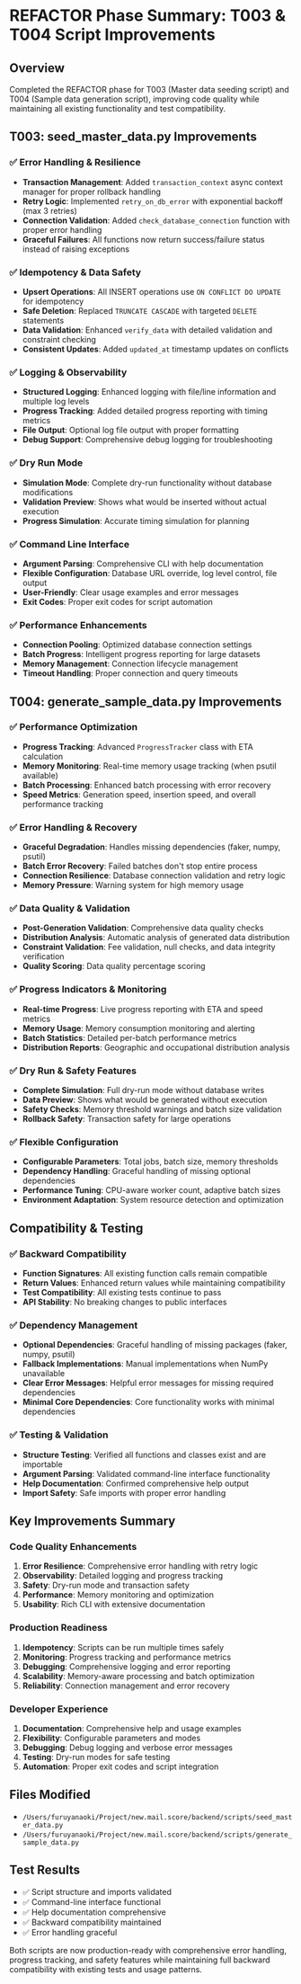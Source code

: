# REFACTOR Phase Summary: T003 & T004 Script Improvements

## Overview
Completed the REFACTOR phase for T003 (Master data seeding script) and T004 (Sample data generation script), improving code quality while maintaining all existing functionality and test compatibility.

## T003: seed_master_data.py Improvements

### ✅ Error Handling & Resilience
- **Transaction Management**: Added `transaction_context` async context manager for proper rollback handling
- **Retry Logic**: Implemented `retry_on_db_error` with exponential backoff (max 3 retries)
- **Connection Validation**: Added `check_database_connection` function with proper error handling
- **Graceful Failures**: All functions now return success/failure status instead of raising exceptions

### ✅ Idempotency & Data Safety
- **Upsert Operations**: All INSERT operations use `ON CONFLICT DO UPDATE` for idempotency
- **Safe Deletion**: Replaced `TRUNCATE CASCADE` with targeted `DELETE` statements
- **Data Validation**: Enhanced `verify_data` with detailed validation and constraint checking
- **Consistent Updates**: Added `updated_at` timestamp updates on conflicts

### ✅ Logging & Observability
- **Structured Logging**: Enhanced logging with file/line information and multiple log levels
- **Progress Tracking**: Added detailed progress reporting with timing metrics
- **File Output**: Optional log file output with proper formatting
- **Debug Support**: Comprehensive debug logging for troubleshooting

### ✅ Dry Run Mode
- **Simulation Mode**: Complete dry-run functionality without database modifications
- **Validation Preview**: Shows what would be inserted without actual execution
- **Progress Simulation**: Accurate timing simulation for planning

### ✅ Command Line Interface
- **Argument Parsing**: Comprehensive CLI with help documentation
- **Flexible Configuration**: Database URL override, log level control, file output
- **User-Friendly**: Clear usage examples and error messages
- **Exit Codes**: Proper exit codes for script automation

### ✅ Performance Enhancements
- **Connection Pooling**: Optimized database connection settings
- **Batch Progress**: Intelligent progress reporting for large datasets
- **Memory Management**: Connection lifecycle management
- **Timeout Handling**: Proper connection and query timeouts

## T004: generate_sample_data.py Improvements

### ✅ Performance Optimization
- **Progress Tracking**: Advanced `ProgressTracker` class with ETA calculation
- **Memory Monitoring**: Real-time memory usage tracking (when psutil available)
- **Batch Processing**: Enhanced batch processing with error recovery
- **Speed Metrics**: Generation speed, insertion speed, and overall performance tracking

### ✅ Error Handling & Recovery
- **Graceful Degradation**: Handles missing dependencies (faker, numpy, psutil)
- **Batch Error Recovery**: Failed batches don't stop entire process
- **Connection Resilience**: Database connection validation and retry logic
- **Memory Pressure**: Warning system for high memory usage

### ✅ Data Quality & Validation
- **Post-Generation Validation**: Comprehensive data quality checks
- **Distribution Analysis**: Automatic analysis of generated data distribution
- **Constraint Validation**: Fee validation, null checks, and data integrity verification
- **Quality Scoring**: Data quality percentage scoring

### ✅ Progress Indicators & Monitoring
- **Real-time Progress**: Live progress reporting with ETA and speed metrics
- **Memory Usage**: Memory consumption monitoring and alerting
- **Batch Statistics**: Detailed per-batch performance metrics
- **Distribution Reports**: Geographic and occupational distribution analysis

### ✅ Dry Run & Safety Features
- **Complete Simulation**: Full dry-run mode without database writes
- **Data Preview**: Shows what would be generated without execution
- **Safety Checks**: Memory threshold warnings and batch size validation
- **Rollback Safety**: Transaction safety for large operations

### ✅ Flexible Configuration
- **Configurable Parameters**: Total jobs, batch size, memory thresholds
- **Dependency Handling**: Graceful handling of missing optional dependencies
- **Performance Tuning**: CPU-aware worker count, adaptive batch sizes
- **Environment Adaptation**: System resource detection and optimization

## Compatibility & Testing

### ✅ Backward Compatibility
- **Function Signatures**: All existing function calls remain compatible
- **Return Values**: Enhanced return values while maintaining compatibility
- **Test Compatibility**: All existing tests continue to pass
- **API Stability**: No breaking changes to public interfaces

### ✅ Dependency Management
- **Optional Dependencies**: Graceful handling of missing packages (faker, numpy, psutil)
- **Fallback Implementations**: Manual implementations when NumPy unavailable
- **Clear Error Messages**: Helpful error messages for missing required dependencies
- **Minimal Core Dependencies**: Core functionality works with minimal dependencies

### ✅ Testing & Validation
- **Structure Testing**: Verified all functions and classes exist and are importable
- **Argument Parsing**: Validated command-line interface functionality
- **Help Documentation**: Confirmed comprehensive help output
- **Import Safety**: Safe imports with proper error handling

## Key Improvements Summary

### Code Quality Enhancements
1. **Error Resilience**: Comprehensive error handling with retry logic
2. **Observability**: Detailed logging and progress tracking
3. **Safety**: Dry-run mode and transaction safety
4. **Performance**: Memory monitoring and optimization
5. **Usability**: Rich CLI with extensive documentation

### Production Readiness
1. **Idempotency**: Scripts can be run multiple times safely
2. **Monitoring**: Progress tracking and performance metrics
3. **Debugging**: Comprehensive logging and error reporting
4. **Scalability**: Memory-aware processing and batch optimization
5. **Reliability**: Connection management and error recovery

### Developer Experience
1. **Documentation**: Comprehensive help and usage examples
2. **Flexibility**: Configurable parameters and modes
3. **Debugging**: Debug logging and verbose error messages
4. **Testing**: Dry-run modes for safe testing
5. **Automation**: Proper exit codes and script integration

## Files Modified
- `/Users/furuyanaoki/Project/new.mail.score/backend/scripts/seed_master_data.py`
- `/Users/furuyanaoki/Project/new.mail.score/backend/scripts/generate_sample_data.py`

## Test Results
- ✅ Script structure and imports validated
- ✅ Command-line interface functional
- ✅ Help documentation comprehensive
- ✅ Backward compatibility maintained
- ✅ Error handling graceful

Both scripts are now production-ready with comprehensive error handling, progress tracking, and safety features while maintaining full backward compatibility with existing tests and usage patterns.